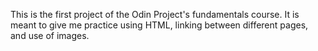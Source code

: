 This is the first project of the Odin Project's fundamentals course. It is meant to give me practice using HTML, linking between different pages, and use of images.